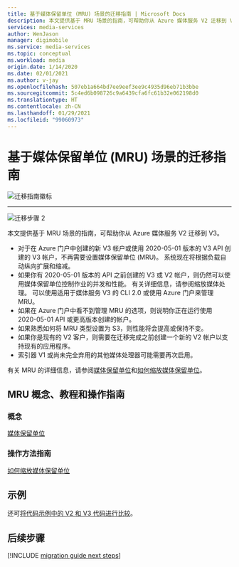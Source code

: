 ```yaml
---
title: 基于媒体保留单位 (MRU) 场景的迁移指南 | Microsoft Docs
description: 本文提供基于 MRU 场景的指南，可帮助你从 Azure 媒体服务 V2 迁移到 V3。
services: media-services
author: WenJason
manager: digimobile
ms.service: media-services
ms.topic: conceptual
ms.workload: media
origin.date: 1/14/2020
ms.date: 02/01/2021
ms.author: v-jay
ms.openlocfilehash: 507eb1a664bd7ee9eef3ee9c4935d96eb71b3bbe
ms.sourcegitcommit: 5c4ed6b098726c9a6439cfa6fc61b32e062198d0
ms.translationtype: HT
ms.contentlocale: zh-CN
ms.lasthandoff: 01/29/2021
ms.locfileid: "99060973"
---
```

# <a name="media-reserved-units-mrus-scenario-based-migration-guidance"></a>基于媒体保留单位 (MRU) 场景的迁移指南

![迁移指南徽标](./media/migration-guide/azure-media-services-logo-migration-guide.svg)

<hr color="#5ea0ef" size="10">

![迁移步骤 2](./media/migration-guide/steps-4.svg)

本文提供基于 MRU 场景的指南，可帮助你从 Azure 媒体服务 V2 迁移到 V3。

- 对于在 Azure 门户中创建的新 V3 帐户或使用 2020-05-01 版本的 V3 API 创建的 V3 帐户，不再需要设置媒体保留单位 (MRU)。 系统现在将根据负载自动纵向扩展和缩减。
- 如果你有 2020-05-01 版本的 API 之前创建的 V3 或 V2 帐户，则仍然可以使用媒体保留单位控制作业的并发和性能。 有关详细信息，请参阅缩放媒体处理。 可以使用适用于媒体服务 V3 的 CLI 2.0 或使用 Azure 门户来管理 MRU。  
- 如果在 Azure 门户中看不到管理 MRU 的选项，则说明你正在运行使用 2020-05-01 API 或更高版本创建的帐户。
- 如果熟悉如何将 MRU 类型设置为 S3，则性能将会提高或保持不变。
- 如果你是现有的 V2 客户，则需要在迁移完成之前创建一个新的 V2 帐户以支持现有的应用程序。 
- 索引器 V1 或尚未完全弃用的其他媒体处理器可能需要再次启用。 

有关 MRU 的详细信息，请参阅[媒体保留单位](concept-media-reserved-units.md)和[如何缩放媒体保留单位](media-reserved-units-cli-how-to.md)。

## <a name="mru-concepts-tutorials-and-how-to-guides"></a>MRU 概念、教程和操作指南

### <a name="concepts"></a>概念

[媒体保留单位](concept-media-reserved-units.md)

### <a name="how-to-guides"></a>操作方法指南

[如何缩放媒体保留单位](media-reserved-units-cli-how-to.md)

## <a name="samples"></a>示例

还可[将代码示例中的 V2 和 V3 代码进行比较](migrate-v-2-v-3-migration-samples.md)。

## <a name="next-steps"></a>后续步骤

[!INCLUDE [migration guide next steps](./includes/migration-guide-next-steps.md)]
